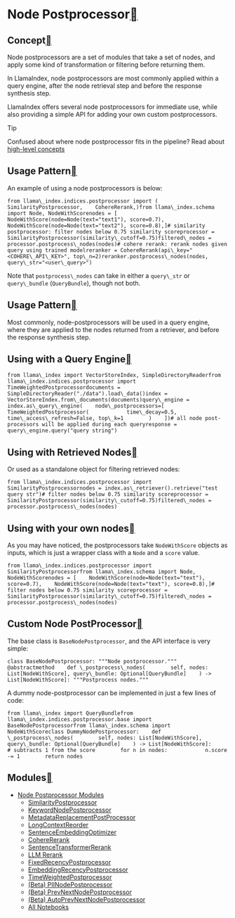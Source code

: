 Node Postprocessor[](#node-postprocessor "Permalink to this heading")
======================================================================

Concept[](#concept "Permalink to this heading")
------------------------------------------------

Node postprocessors are a set of modules that take a set of nodes, and apply some kind of transformation or filtering before returning them.

In LlamaIndex, node postprocessors are most commonly applied within a query engine, after the node retrieval step and before the response synthesis step.

LlamaIndex offers several node postprocessors for immediate use, while also providing a simple API for adding your own custom postprocessors.

Tip

Confused about where node postprocessor fits in the pipeline? Read about [high-level concepts](../../../getting_started/concepts.html)

Usage Pattern[](#usage-pattern "Permalink to this heading")
------------------------------------------------------------

An example of using a node postprocessors is below:


```
from llama\_index.indices.postprocessor import (    SimilarityPostprocessor,    CohereRerank,)from llama\_index.schema import Node, NodeWithScorenodes = [    NodeWithScore(node=Node(text="text1"), score=0.7),    NodeWithScore(node=Node(text="text2"), score=0.8),]# similarity postprocessor: filter nodes below 0.75 similarity scoreprocessor = SimilarityPostprocessor(similarity\_cutoff=0.75)filtered\_nodes = processor.postprocess\_nodes(nodes)# cohere rerank: rerank nodes given query using trained modelreranker = CohereRerank(api\_key="<COHERE\_API\_KEY>", top\_n=2)reranker.postprocess\_nodes(nodes, query\_str="<user\_query>")
```
Note that `postprocess\_nodes` can take in either a `query\_str` or `query\_bundle` (`QueryBundle`), though not both.

Usage Pattern[](#id1 "Permalink to this heading")
--------------------------------------------------

Most commonly, node-postprocessors will be used in a query engine, where they are applied to the nodes returned from a retriever, and before the response synthesis step.

Using with a Query Engine[](#using-with-a-query-engine "Permalink to this heading")
------------------------------------------------------------------------------------


```
from llama\_index import VectorStoreIndex, SimpleDirectoryReaderfrom llama\_index.indices.postprocessor import TimeWeightedPostprocessordocuments = SimpleDirectoryReader("./data").load\_data()index = VectorStoreIndex.from\_documents(documents)query\_engine = index.as\_query\_engine(    node\_postprocessors=[        TimeWeightedPostprocessor(            time\_decay=0.5, time\_access\_refresh=False, top\_k=1        )    ])# all node post-processors will be applied during each queryresponse = query\_engine.query("query string")
```
Using with Retrieved Nodes[](#using-with-retrieved-nodes "Permalink to this heading")
--------------------------------------------------------------------------------------

Or used as a standalone object for filtering retrieved nodes:


```
from llama\_index.indices.postprocessor import SimilarityPostprocessornodes = index.as\_retriever().retrieve("test query str")# filter nodes below 0.75 similarity scoreprocessor = SimilarityPostprocessor(similarity\_cutoff=0.75)filtered\_nodes = processor.postprocess\_nodes(nodes)
```
Using with your own nodes[](#using-with-your-own-nodes "Permalink to this heading")
------------------------------------------------------------------------------------

As you may have noticed, the postprocessors take `NodeWithScore` objects as inputs, which is just a wrapper class with a `Node` and a `score` value.


```
from llama\_index.indices.postprocessor import SimilarityPostprocessorfrom llama\_index.schema import Node, NodeWithScorenodes = [    NodeWithScore(node=Node(text="text"), score=0.7),    NodeWithScore(node=Node(text="text"), score=0.8),]# filter nodes below 0.75 similarity scoreprocessor = SimilarityPostprocessor(similarity\_cutoff=0.75)filtered\_nodes = processor.postprocess\_nodes(nodes)
```
Custom Node PostProcessor[](#custom-node-postprocessor "Permalink to this heading")
------------------------------------------------------------------------------------

The base class is `BaseNodePostprocessor`, and the API interface is very simple:


```
class BaseNodePostprocessor: """Node postprocessor."""    @abstractmethod    def \_postprocess\_nodes(        self, nodes: List[NodeWithScore], query\_bundle: Optional[QueryBundle]    ) -> List[NodeWithScore]: """Postprocess nodes."""
```
A dummy node-postprocessor can be implemented in just a few lines of code:


```
from llama\_index import QueryBundlefrom llama\_index.indices.postprocessor.base import BaseNodePostprocessorfrom llama\_index.schema import NodeWithScoreclass DummyNodePostprocessor:    def \_postprocess\_nodes(        self, nodes: List[NodeWithScore], query\_bundle: Optional[QueryBundle]    ) -> List[NodeWithScore]:        # subtracts 1 from the score        for n in nodes:            n.score -= 1        return nodes
```
Modules[](#modules "Permalink to this heading")
------------------------------------------------

* [Node Postprocessor Modules](node_postprocessors.html)
	+ [SimilarityPostprocessor](node_postprocessors.html#similaritypostprocessor)
	+ [KeywordNodePostprocessor](node_postprocessors.html#keywordnodepostprocessor)
	+ [MetadataReplacementPostProcessor](node_postprocessors.html#metadatareplacementpostprocessor)
	+ [LongContextReorder](node_postprocessors.html#longcontextreorder)
	+ [SentenceEmbeddingOptimizer](node_postprocessors.html#sentenceembeddingoptimizer)
	+ [CohereRerank](node_postprocessors.html#coherererank)
	+ [SentenceTransformerRerank](node_postprocessors.html#sentencetransformerrerank)
	+ [LLM Rerank](node_postprocessors.html#llm-rerank)
	+ [FixedRecencyPostprocessor](node_postprocessors.html#fixedrecencypostprocessor)
	+ [EmbeddingRecencyPostprocessor](node_postprocessors.html#embeddingrecencypostprocessor)
	+ [TimeWeightedPostprocessor](node_postprocessors.html#timeweightedpostprocessor)
	+ [(Beta) PIINodePostprocessor](node_postprocessors.html#beta-piinodepostprocessor)
	+ [(Beta) PrevNextNodePostprocessor](node_postprocessors.html#beta-prevnextnodepostprocessor)
	+ [(Beta) AutoPrevNextNodePostprocessor](node_postprocessors.html#beta-autoprevnextnodepostprocessor)
	+ [All Notebooks](node_postprocessors.html#all-notebooks)
